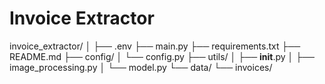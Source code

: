# Invoice Extractor

invoice_extractor/
│
├── .env
├── main.py
├── requirements.txt
├── README.md
├── config/
│   └── config.py
├── utils/
│   ├── __init__.py
│   ├── image_processing.py
│   └── model.py
└── data/
    └── invoices/
